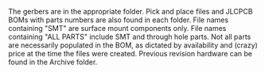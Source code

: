 The gerbers are in the appropriate folder. Pick and place files and JLCPCB BOMs with parts numbers are also found in each folder. File names containing "SMT" are surface mount components only. File names containing "ALL PARTS" include SMT and through hole parts. Not all parts are necessarily populated in the BOM, as dictated by availability and (crazy) price at the time the files were created. Previous revision hardware can be found in the Archive folder.

